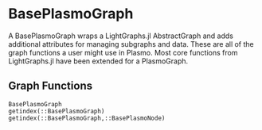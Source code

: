 # BasePlasmoGraph

A BasePlasmoGraph wraps a LightGraphs.jl AbstractGraph and adds additional attributes for managing subgraphs and data.
These are all of the graph functions a user might use in Plasmo.  Most core functions from LightGraphs.jl have been extended for a PlasmoGraph.

## Graph Functions

```@docs
BasePlasmoGraph
getindex(::BasePlasmoGraph)
getindex(::BasePlasmoGraph,::BasePlasmoNode)
```
